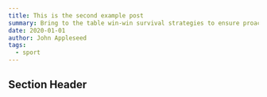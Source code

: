 ```yaml
---
title: This is the second example post
summary: Bring to the table win-win survival strategies to ensure proactive domination.
date: 2020-01-01
author: John Appleseed
tags:
  - sport
---
```



## Section Header

